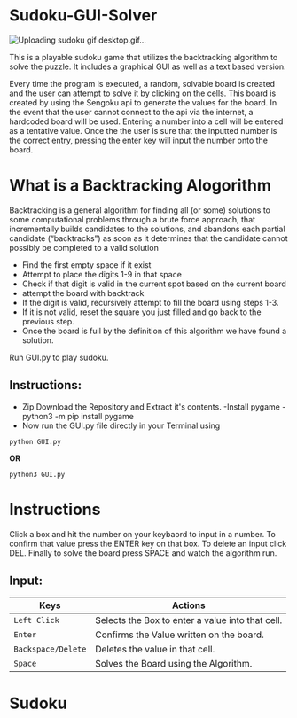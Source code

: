 # Sudoku-GUI-Solver
![Uploading sudoku gif desktop.gif…]()

This is a playable sudoku game that utilizes  the backtracking algorithm to solve the puzzle. It includes a graphical GUI as well as a text based version.

Every time the program is executed, a random, solvable board is created and the user can attempt to solve it by clicking on the cells. This board is created by using the Sengoku api to generate the values for the board. In the event that the user cannot connect to the api via the internet, a hardcoded board will be used. Entering a number into a cell will be entered as a tentative value. Once the the user is sure that the inputted number is the correct entry, pressing the enter key will input the number onto the board. 

# What is a Backtracking Alogorithm
Backtracking is a general algorithm for finding all (or some) solutions to some computational problems through a brute force approach, that incrementally builds candidates to the solutions, and abandons each partial candidate (“backtracks”) as soon as it determines that the candidate cannot possibly be completed to a valid solution

* Find the first empty space if it exist
* Attempt to place the digits 1-9 in that space
* Check if that digit is valid in the current spot based on the current board
* attempt the board with backtrack
* If the digit is valid, recursively attempt to fill the board using steps 1-3.
* If it is not valid, reset the square you just filled and go back to the previous step.
* Once the board is full by the definition of this algorithm we have found a solution.

Run GUI.py to play sudoku.

## Instructions:
- Zip Download the Repository and Extract it's contents.
-Install pygame
-python3 -m pip install pygame
- Now run the GUI.py file directly in your Terminal using
```
python GUI.py
```
**OR**
```
python3 GUI.py
```



# Instructions
Click a box and hit the number on your keybaord to input in a number. To confirm that value press the ENTER key on that box. To delete an input click DEL. Finally to solve the board press SPACE and watch the algorithm run.

## Input:

| Keys              | Actions                                                         |
|-------------------|-----------------------------------------------------------------|
| `Left Click`      | Selects the Box to enter a value into that cell.                |
| `Enter`           | Confirms the Value written on the board.     |
| `Backspace/Delete`| Deletes the value in that cell.                                 |
| `Space`           | Solves the Board using the Algorithm.                           |



# Sudoku

